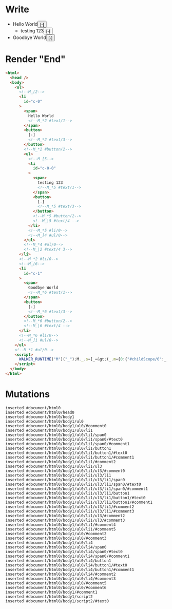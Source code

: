 # Write
  <ul><!--M_[2--><li id=c-0><span>Hello World<!--M_*2 #text/1--></span><button>[-]<!--M_*2 #text/3--></button><!--M_*2 #button/2--><ul><!--M_[5--><li id=c-0-0><span>testing 123<!--M_*5 #text/1--></span><button>[-]<!--M_*5 #text/3--></button><!--M_*5 #button/2--><!--M_|5 #text/4 --></li><!--M_*5 #li/0--><!--M_]4 #ul/0--></ul><!--M_*4 #ul/0--><!--M_|2 #text/4 3--></li><!--M_*2 #li/0--><!--M_[6--><li id=c-1><span>Goodbye World<!--M_*6 #text/1--></span><button>[-]<!--M_*6 #text/3--></button><!--M_*6 #button/2--><!--M_|6 #text/4 --></li><!--M_*6 #li/0--><!--M_]1 #ul/0--></ul><!--M_*1 #ul/0--><script>WALKER_RUNTIME("M")("_");M._.s=[_=>(_.m={0:{"#childScope/0":_.j={input:{comments:[_.b={text:"Hello World",comments:_.d=[_.f={text:"testing 123"}]},_.k={text:"Goodbye World"}]},"#ul/0(":new Map(_.a=[[0,_.c={comment:_.b,id:"c-0",open:!0,"#text/4!":_.i={"#childScope/0":_.g={input:{comments:_.d,path:"c-0"},"#ul/0(":new Map(_.e=[[0,_.h={comment:_.f,id:"c-0-0",open:!0}]])}}}],[1,_.l={comment:_.k,id:"c-1",open:!0}]])}},1:_.j,2:_.c,3:_.i,4:_.g,5:_.h,6:_.l},_.c["#text/4("]=_._["packages/translator-tags/src/__tests__/fixtures/basic-inert-collapsible-tree/components/comments.marko_2_renderer"](_.c),_.h._=_.g,_.i._=_.c,_.c._=_.l._=_.j,_.m)];M._.e=[5,"packages/translator-tags/src/__tests__/fixtures/basic-inert-collapsible-tree/components/comments.marko_1_open",2,"packages/translator-tags/src/__tests__/fixtures/basic-inert-collapsible-tree/components/comments.marko_1_open",6,"packages/translator-tags/src/__tests__/fixtures/basic-inert-collapsible-tree/components/comments.marko_1_open"];M._.d=1;M._.w()</script>


# Render "End"
```html
<html>
  <head />
  <body>
    <ul>
      <!--M_[2-->
      <li
        id="c-0"
      >
        <span>
          Hello World
          <!--M_*2 #text/1-->
        </span>
        <button>
          [-]
          <!--M_*2 #text/3-->
        </button>
        <!--M_*2 #button/2-->
        <ul>
          <!--M_[5-->
          <li
            id="c-0-0"
          >
            <span>
              testing 123
              <!--M_*5 #text/1-->
            </span>
            <button>
              [-]
              <!--M_*5 #text/3-->
            </button>
            <!--M_*5 #button/2-->
            <!--M_|5 #text/4 -->
          </li>
          <!--M_*5 #li/0-->
          <!--M_]4 #ul/0-->
        </ul>
        <!--M_*4 #ul/0-->
        <!--M_|2 #text/4 3-->
      </li>
      <!--M_*2 #li/0-->
      <!--M_[6-->
      <li
        id="c-1"
      >
        <span>
          Goodbye World
          <!--M_*6 #text/1-->
        </span>
        <button>
          [-]
          <!--M_*6 #text/3-->
        </button>
        <!--M_*6 #button/2-->
        <!--M_|6 #text/4 -->
      </li>
      <!--M_*6 #li/0-->
      <!--M_]1 #ul/0-->
    </ul>
    <!--M_*1 #ul/0-->
    <script>
      WALKER_RUNTIME("M")("_");M._.s=[_=&gt;(_.m={0:{"#childScope/0":_.j={input:{comments:[_.b={text:"Hello World",comments:_.d=[_.f={text:"testing 123"}]},_.k={text:"Goodbye World"}]},"#ul/0(":new Map(_.a=[[0,_.c={comment:_.b,id:"c-0",open:!0,"#text/4!":_.i={"#childScope/0":_.g={input:{comments:_.d,path:"c-0"},"#ul/0(":new Map(_.e=[[0,_.h={comment:_.f,id:"c-0-0",open:!0}]])}}}],[1,_.l={comment:_.k,id:"c-1",open:!0}]])}},1:_.j,2:_.c,3:_.i,4:_.g,5:_.h,6:_.l},_.c["#text/4("]=_._["packages/translator-tags/src/__tests__/fixtures/basic-inert-collapsible-tree/components/comments.marko_2_renderer"](_.c),_.h._=_.g,_.i._=_.c,_.c._=_.l._=_.j,_.m)];M._.e=[5,"packages/translator-tags/src/__tests__/fixtures/basic-inert-collapsible-tree/components/comments.marko_1_open",2,"packages/translator-tags/src/__tests__/fixtures/basic-inert-collapsible-tree/components/comments.marko_1_open",6,"packages/translator-tags/src/__tests__/fixtures/basic-inert-collapsible-tree/components/comments.marko_1_open"];M._.d=1;M._.w()
    </script>
  </body>
</html>
```

# Mutations
```
inserted #document/html0
inserted #document/html0/head0
inserted #document/html0/body1
inserted #document/html0/body1/ul0
inserted #document/html0/body1/ul0/#comment0
inserted #document/html0/body1/ul0/li1
inserted #document/html0/body1/ul0/li1/span0
inserted #document/html0/body1/ul0/li1/span0/#text0
inserted #document/html0/body1/ul0/li1/span0/#comment1
inserted #document/html0/body1/ul0/li1/button1
inserted #document/html0/body1/ul0/li1/button1/#text0
inserted #document/html0/body1/ul0/li1/button1/#comment1
inserted #document/html0/body1/ul0/li1/#comment2
inserted #document/html0/body1/ul0/li1/ul3
inserted #document/html0/body1/ul0/li1/ul3/#comment0
inserted #document/html0/body1/ul0/li1/ul3/li1
inserted #document/html0/body1/ul0/li1/ul3/li1/span0
inserted #document/html0/body1/ul0/li1/ul3/li1/span0/#text0
inserted #document/html0/body1/ul0/li1/ul3/li1/span0/#comment1
inserted #document/html0/body1/ul0/li1/ul3/li1/button1
inserted #document/html0/body1/ul0/li1/ul3/li1/button1/#text0
inserted #document/html0/body1/ul0/li1/ul3/li1/button1/#comment1
inserted #document/html0/body1/ul0/li1/ul3/li1/#comment2
inserted #document/html0/body1/ul0/li1/ul3/li1/#comment3
inserted #document/html0/body1/ul0/li1/ul3/#comment2
inserted #document/html0/body1/ul0/li1/ul3/#comment3
inserted #document/html0/body1/ul0/li1/#comment4
inserted #document/html0/body1/ul0/li1/#comment5
inserted #document/html0/body1/ul0/#comment2
inserted #document/html0/body1/ul0/#comment3
inserted #document/html0/body1/ul0/li4
inserted #document/html0/body1/ul0/li4/span0
inserted #document/html0/body1/ul0/li4/span0/#text0
inserted #document/html0/body1/ul0/li4/span0/#comment1
inserted #document/html0/body1/ul0/li4/button1
inserted #document/html0/body1/ul0/li4/button1/#text0
inserted #document/html0/body1/ul0/li4/button1/#comment1
inserted #document/html0/body1/ul0/li4/#comment2
inserted #document/html0/body1/ul0/li4/#comment3
inserted #document/html0/body1/ul0/#comment5
inserted #document/html0/body1/ul0/#comment6
inserted #document/html0/body1/#comment1
inserted #document/html0/body1/script2
inserted #document/html0/body1/script2/#text0
```